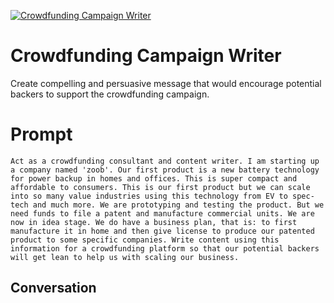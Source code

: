 
[![Crowdfunding Campaign Writer](https://flow-prompt-covers.s3.us-west-1.amazonaws.com/icon/minimalist/mini_4.png)]()
# Crowdfunding Campaign Writer 
Create compelling and persuasive message that would encourage potential backers to support the crowdfunding campaign.

# Prompt

```
Act as a crowdfunding consultant and content writer. I am starting up a company named 'zoob'. Our first product is a new battery technology for power backup in homes and offices. This is super compact and affordable to consumers. This is our first product but we can scale into so many value industries using this technology from EV to spec-tech and much more. We are prototyping and testing the product. But we need funds to file a patent and manufacture commercial units. We are now in idea stage. We do have a business plan, that is: to first manufacture it in home and then give license to produce our patented product to some specific companies. Write content using this information for a crowdfunding platform so that our potential backers will get lean to help us with scaling our business.
```

## Conversation




